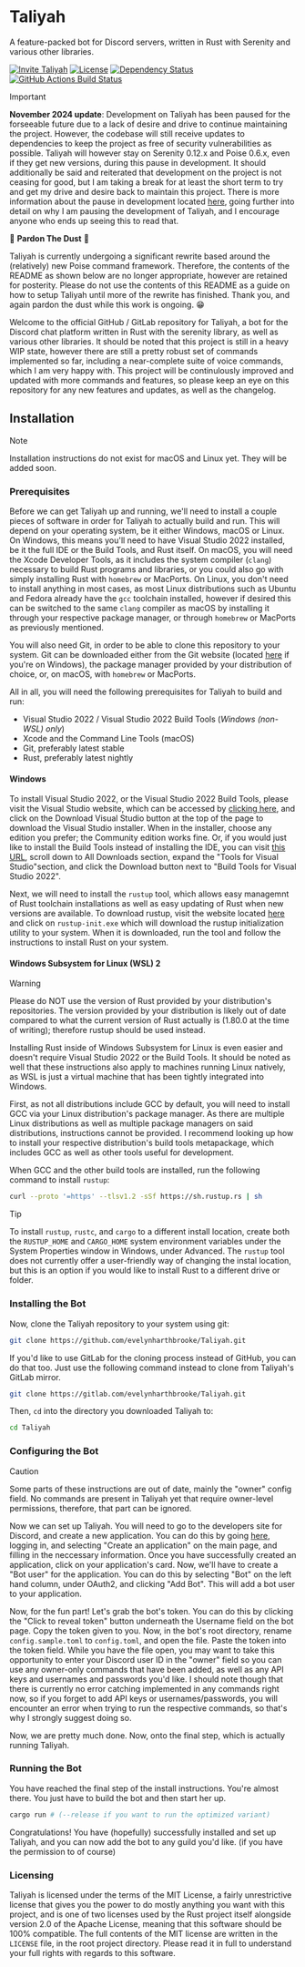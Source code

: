 # Taliyah

A feature-packed bot for Discord servers, written in Rust with Serenity and various other libraries.

[![Invite Taliyah][invite-badge]][invite-link]
[![License][license-badge]][license-link]
[![Dependency Status][dependency-badge]][dependency-link]
[![GitHub Actions Build Status][github-actions-badge]][github-actions-link]

> [!IMPORTANT]
>
> **November 2024 update**: Development on Taliyah has been paused for the forseeable future due to a lack of desire and
> drive to continue maintaining the project. However, the codebase will still receive updates to dependencies to keep the
> project as free of security vulnerabilities as possible. Taliyah will however stay on Serenity 0.12.x and Poise 0.6.x,
> even if they get new versions, during this pause in development. It should additionally be said and reiterated that
> development on the project is not ceasing for good, but I am taking a break for at least the short term to try and get
> my drive and desire back to maintain this project. There is more information about the pause in development located
> [here](https://github.com/evieluvsrainbows/Taliyah/commit/698537bcb185bcba92e9a9adb1f950a6b8ad26e5), going further into
> detail on why I am pausing the development of Taliyah, and I encourage anyone who ends up seeing this to read that.
>
> 🚧 **Pardon The Dust** 🚧
>
> Taliyah is currently undergoing a significant rewrite based around the (relatively) new Poise command framework. Therefore,
> the contents of the README as shown below are no longer appropriate, however are retained for posterity. Please do not
> use the contents of this README as a guide on how to setup Taliyah until more of the rewrite has finished. Thank you, and
> again pardon the dust while this work is ongoing. 😁

Welcome to the official GitHub / GitLab repository for Taliyah, a bot for the Discord chat platform written in Rust with
the serenity library, as well as various other libraries. It should be noted that this project is still in a heavy WIP state,
however there are still a pretty robust set of commands implemented so far, including a near-complete suite of voice
commands, which I am very happy with. This project will be continulously improved and updated with more commands and features,
so please keep an eye on this repository for any new features and updates, as well as the changelog.

## Installation

> [!NOTE]
> Installation instructions do not exist for macOS and Linux yet. They will be added soon.

### Prerequisites

Before we can get Taliyah up and running, we'll need to install a couple pieces of software in order for Taliyah to actually
build and run. This will depend on your operating system, be it either Windows, macOS or Linux. On Windows, this means you'll
need to have Visual Studio 2022 installed, be it the full IDE or the Build Tools, and Rust itself. On macOS, you will need
the Xcode Developer Tools, as it includes the system compiler (`clang`) necessary to build Rust programs and libraries, or
you could also go with simply installing Rust with `homebrew` or MacPorts. On Linux, you don't need to install anything in
most cases, as most Linux distributions such as Ubuntu and Fedora already have the `gcc` toolchain installed, however if
desired this can be switched to the same `clang` compiler as macOS by installing it through your respective package manager,
or through `homebrew` or MacPorts as previously mentioned.

You will also need Git, in order to be able to clone this repository to your system. Git can be downloaded either from the
Git website (located [here](https://git-scm.com/download/win) if you're on Windows), the package manager provided by your
distribution of choice, or, on macOS, with `homebrew` or MacPorts.

All in all, you will need the following prerequisites for Taliyah to build and run:

* Visual Studio 2022 / Visual Studio 2022 Build Tools (*Windows (non-WSL) only*)
* Xcode and the Command Line Tools (macOS)
* Git, preferably latest stable
* Rust, preferably latest nightly

#### Windows

To install Visual Studio 2022, or the Visual Studio 2022 Build Tools, please visit the Visual Studio website, which can be
accessed by [clicking here](https://visualstudio.microsoft.com/), and click on the Download Visual Studio button at the top
of the page to download the Visual Studio installer. When in the installer, choose any edition you prefer; the Community
edition works fine. Or, if you would just like to install the Build Tools instead of installing the IDE, you can visit
[this URL](https://visualstudio.microsoft.com/downloads/), scroll down to All Downloads section, expand the "Tools for
Visual Studio"section, and click the Download button next to "Build Tools for Visual Studio 2022".

Next, we will need to install the `rustup` tool, which allows easy managemnt of Rust toolchain installations as well as easy
updating of Rust when new versions are available. To download rustup, visit the website located [here](https://rustup.rs/)
and click on `rustup-init.exe` which will download the rustup initialization utility to your system. When it is downloaded,
run the tool and follow the instructions to install Rust on your system.

#### Windows Subsystem for Linux (WSL) 2

> [!WARNING]
> Please do NOT use the version of Rust provided by your distribution's repositories. The version provided by your distribution
> is likely out of date compared to what the current version of Rust actually is (1.80.0 at the time of writing); therefore
> rustup should be used instead.

Installing Rust inside of Windows Subsystem for Linux is even easier and doesn't require Visual Studio 2022 or the Build
Tools. It should be noted as well that these instructions also apply to machines running Linux natively, as WSL is just a
virtual machine that has been tightly integrated into Windows.

First, as not all distributions include GCC by default, you will need to install GCC via your Linux distribution's package
manager. As there are multiple Linux distributions as well as multiple package managers on said distributions, instructions
cannot be provided. I recommend looking up how to install your respective distribution's build tools metapackage, which includes
GCC as well as other tools useful for development.

When GCC and the other build tools are installed, run the following command to install `rustup`:

```bash
curl --proto '=https' --tlsv1.2 -sSf https://sh.rustup.rs | sh
```

> [!TIP]
> To install `rustup`, `rustc`, and `cargo` to a different install location, create both the `RUSTUP_HOME` and `CARGO_HOME`
> system environment variables under the System Properties window in Windows, under Advanced. The `rustup` tool does not
> currently offer a user-friendly way of changing the instal location, but this is an option if you would like to install
> Rust to a different drive or folder.

### Installing the Bot

Now, clone the Taliyah repository to your system using git:

```bash
git clone https://github.com/evelynharthbrooke/Taliyah.git
```

If you'd like to use GitLab for the cloning process instead of GitHub, you can do that too. Just use the following command
instead to clone from Taliyah's GitLab mirror.

```bash
git clone https://gitlab.com/evelynharthbrooke/Taliyah.git
```

Then, `cd` into the directory you downloaded Taliyah to:

```bash
cd Taliyah
```

### Configuring the Bot

> [!CAUTION]
> Some parts of these instructions are out of date, mainly the "owner" config field. No commands are present in Taliyah
> yet that require owner-level permissions, therefore, that part can be ignored.

Now we can set up Taliyah. You will need to go to the developers site for Discord, and create a new application. You can
do this by going [here](https://discordapp.com/developers/applications/), logging in, and selecting "Create an application"
on the main page, and filling in the neccessary information. Once you have successfully created an application, click on
your application's card. Now, we'll have to create a "Bot user" for the application. You can do this by selecting "Bot"
on the left hand column, under OAuth2, and clicking "Add Bot". This will add a bot user to your application.

Now, for the fun part! Let's grab the bot's token. You can do this by clicking the "Click to reveal token" button underneath
the Username field on the bot page. Copy the token given to you. Now, in the bot's root directory, rename `config.sample.toml`
to `config.toml`, and open the file. Paste the token into the token field. While you have the file open, you may want to
take this opportunity to enter your Discord user ID in the "owner" field so you can use any owner-only commands that have
been added, as well as any API keys and usernames and passwords you'd like. I should note though that there is currently
no error catching implemented in any commands right now, so if you forget to add API keys or usernames/passwords, you will
encounter an error when trying to run the respective commands, so that's why I strongly suggest doing so.

Now, we are pretty much done. Now, onto the final step, which is actually running Taliyah.

### Running the Bot

You have reached the final step of the install instructions. You're almost there. You just have to build
the bot and then start her up.

```bash
cargo run # (--release if you want to run the optimized variant)
```

Congratulations! You have (hopefully) successfully installed and set up Taliyah, and you can now add the bot to
any guild you'd like. (if you have the permission to of course)

### Licensing

Taliyah is licensed under the terms of the MIT License, a fairly unrestrictive license that gives you the power to do
mostly anything you want with this project, and is one of two licenses used by the Rust project itself alongside version
2.0 of the Apache License, meaning that this software should be 100% compatible. The full contents of the MIT license are
written in the `LICENSE` file, in the root project directory. Please read it in full to understand your full rights
with regards to this software.

[invite-link]: https://discordapp.com/oauth2/authorize?client_id=483499705108529163&scope=bot
[invite-badge]: https://img.shields.io/badge/invite-to%20your%20Discord%20server-7289da.svg?style=flat-square&logo=discord

[dependency-link]: https://deps.rs/repo/github/evelynharthbrooke/Taliyah
[dependency-badge]: https://deps.rs/repo/github/evelynharthbrooke/Taliyah/status.svg

[license-link]: https://github.com/evelynharthbrooke/Taliyah/blob/main/LICENSE.md
[license-badge]: https://img.shields.io/github/license/evelynharthbrooke/Taliyah.svg?color=ff1f46&style=flat-square

[github-actions-link]: https://github.com/evelynharthbrooke/Taliyah/actions?query=workflow%3A%22Check+Project%22
[github-actions-badge]: https://github.com/evelynharthbrooke/Taliyah/workflows/Check%20Project/badge.svg
